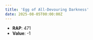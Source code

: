 ```yaml
---
title: 'Egg of All-Devouring Darkness'
date: 2025-08-05T00:00:00Z
---
```

- **RAP**: 471
- **Value**: -1
